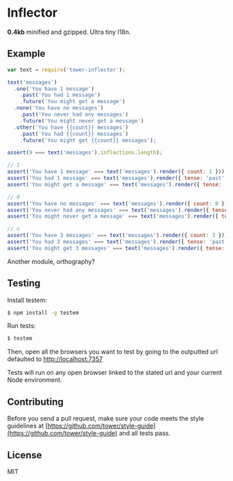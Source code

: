 # Inflector

**0.4kb** minified and gzipped. Ultra tiny I18n.

## Example

```js
var text = require('tower-inflector');

text('messages')
  .one('You have 1 message')
    .past('You had 1 message')
    .future('You might get a message')
  .none('You have no messages')
    .past('You never had any messages')
    .future('You might never get a message')
  .other('You have {{count}} messages')
    .past('You had {{count}} messages')
    .future('You might get {{count}} messages');

assert(9 === text('messages').inflections.length);

// 1
assert('You have 1 message' === text('messages').render({ count: 1 }));
assert('You had 1 message' === text('messages').render({ tense: 'past', count: 1 }));
assert('You might get a message' === text('messages').render({ tense: 'future', count: 1 }));

// 0
assert('You have no messages' === text('messages').render({ count: 0 }));
assert('You never had any messages' === text('messages').render({ tense: 'past', count: 0 }));
assert('You might never get a message' === text('messages').render({ tense: 'future', count: 0 }));

// n
assert('You have 3 messages' === text('messages').render({ count: 3 }));
assert('You had 3 messages' === text('messages').render({ tense: 'past', count: 3 }));
assert('You might get 3 messages' === text('messages').render({ tense: 'future', count: 3 }));
```

Another module, orthography?

## Testing

Install testem:

```bash
$ npm install -g testem
```

Run tests:

```bash
$ testem
```

Then, open all the browsers you want to test by going to the outputted url defaulted to [http://localhost:7357](http://localhost:7357)

Tests will run on any open browser linked to the stated url and your current Node environment.

## Contributing

Before you send a pull request, make sure your code meets the style guidelines at [https://github.com/tower/style-guide](https://github.com/tower/style-guide) and all tests pass.

## License

MIT